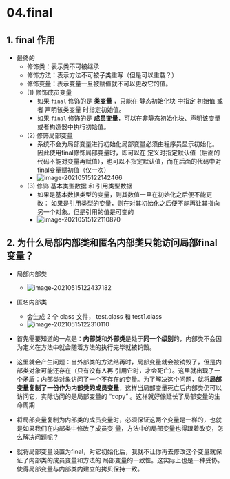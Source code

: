 # 04.final

## 1. final 作用

- 最终的 
  - 修饰类：表示类不可被继承
  - 修饰方法：表示方法不可被子类重写（但是可以重载？）
  - 修饰变量：表示变量一旦被赋值就不可以更改它的值。 
  - (1) 修饰成员变量
    - 如果 `final` 修饰的是 **类变量** ，只能在 静态初始化块 中指定 初始值 或者 声明该类变量 时指定初始值。
    - 如果 `final` 修饰的是 **成员变量**，可以在非静态初始化块、声明该变量或者构造器中执行初始值。 
  - (2) 修饰局部变量
    - 系统不会为局部变量进行初始化局部变量必须由程序员显示初始化。因此使用final修饰局部变量时，即可以在 定义时指定默认值（后面的代码不能对变量再赋值），也可以不指定默认值，而在后面的代码中对final变量赋初值（仅一次） 
    - ![image-20210515122142466](https://raw.githubusercontent.com/TWDH/Leetcode-From-Zero/pictures/img/image-20210515122142466.png)
  - (3) 修饰 基本类型数据 和 引用类型数据 
    - 如果是基本数据类型的变量，则其数值一旦在初始化之后便不能更改： 如果是引用类型的变量，则在对其初始化之后便不能再让其指向另一个对象。但是引用的值是可变的 
    - ![image-20210515122110870](https://raw.githubusercontent.com/TWDH/Leetcode-From-Zero/pictures/img/image-20210515122110870.png)

## 2. 为什么局部内部类和匿名内部类只能访问局部final变量？



* 局部内部类
  * ![image-20210515122437182](https://raw.githubusercontent.com/TWDH/Leetcode-From-Zero/pictures/img/image-20210515122437182.png)
* 匿名内部类
  * 会生成 2 个 class 文件， test.class 和 test1.class
  * ![image-20210515122310110](https://raw.githubusercontent.com/TWDH/Leetcode-From-Zero/pictures/img/image-20210515122310110.png)

* 首先需要知道的一点是：**内部类**和**外部类**是处于**同一个级别**的，内部类不会因为定义在方法中就会随着方法的执行完毕就被销毁。 
* 这里就会产生问题：当外部类的方法结再时，局部变量就会被销毁了，但是内部类对象可能还存在（只有没有人再 引用它时，才会死亡）。这里就出现了一个矛盾：内部类对象访问了一个不存在的变量。为了解决这个问题，就将**局部变量复制了一份作为内部类的成员变量**，这样当局部变量死亡后内部类仍可以访问它，实际访问的是局部变量的 “copy” 。这样就好像延长了局部变量的生命周期 
* 将局部变量复制为内部类的成员变量时，必须保证这两个变量是一样的，也就是如果我们在内部类中修改了成员变 量，方法中的局部变量也得跟着改变，怎么解决问题呢？ 
* 就将局部变量设置为final，对它初始化后，我就不让你再去修改这个变量就保证了内部类的成员变量和方法的 局部变量的一致性。这实际上也是一种妥协。使得局部变量与内部类内建立的拷贝保持一致。 

















